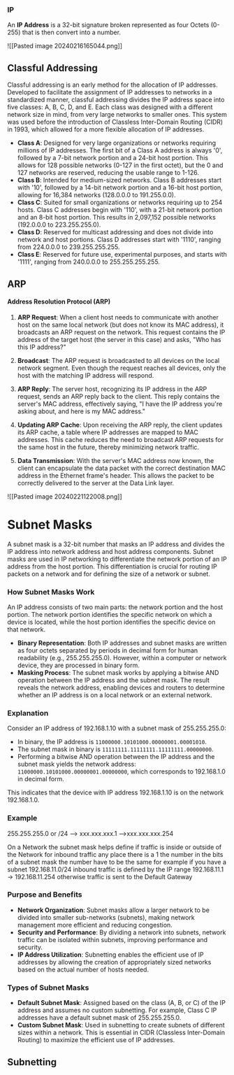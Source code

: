 ### IP

An **IP Address** is a 32-bit signature broken represented as four Octets (0-255) that is then convert into a number.

![[Pasted image 20240216165044.png]]

## Classful Addressing

Classful addressing is an early method for the allocation of IP addresses. Developed to facilitate the assignment of IP addresses to networks in a standardized manner, classful addressing divides the IP address space into five classes: A, B, C, D, and E. Each class was designed with a different network size in mind, from very large networks to smaller ones. This system was used before the introduction of Classless Inter-Domain Routing (CIDR) in 1993, which allowed for a more flexible allocation of IP addresses.

- **Class A**: Designed for very large organizations or networks requiring millions of IP addresses. The first bit of a Class A address is always '0', followed by a 7-bit network portion and a 24-bit host portion. This allows for 128 possible networks (0-127 in the first octet), but the 0 and 127 networks are reserved, reducing the usable range to 1-126.
- **Class B**: Intended for medium-sized networks. Class B addresses start with '10', followed by a 14-bit network portion and a 16-bit host portion, allowing for 16,384 networks (128.0.0.0 to 191.255.0.0).
- **Class C**: Suited for small organizations or networks requiring up to 254 hosts. Class C addresses begin with '110', with a 21-bit network portion and an 8-bit host portion. This results in 2,097,152 possible networks (192.0.0.0 to 223.255.255.0).
- **Class D**: Reserved for multicast addressing and does not divide into network and host portions. Class D addresses start with '1110', ranging from 224.0.0.0 to 239.255.255.255.
- **Class E**: Reserved for future use, experimental purposes, and starts with '1111', ranging from 240.0.0.0 to 255.255.255.255.
## ARP

#### Address Resolution Protocol (ARP)

1. **ARP Request**: When a client host needs to communicate with another host on the same local network (but does not know its MAC address), it broadcasts an ARP request on the network. This request contains the IP address of the target host (the server in this case) and asks, "Who has this IP address?"
    
2. **Broadcast**: The ARP request is broadcasted to all devices on the local network segment. Even though the request reaches all devices, only the host with the matching IP address will respond.
    
3. **ARP Reply**: The server host, recognizing its IP address in the ARP request, sends an ARP reply back to the client. This reply contains the server's MAC address, effectively saying, "I have the IP address you're asking about, and here is my MAC address."
    
4. **Updating ARP Cache**: Upon receiving the ARP reply, the client updates its ARP cache, a table where IP addresses are mapped to MAC addresses. This cache reduces the need to broadcast ARP requests for the same host in the future, thereby minimizing network traffic.
    
5. **Data Transmission**: With the server's MAC address now known, the client can encapsulate the data packet with the correct destination MAC address in the Ethernet frame's header. This allows the packet to be correctly delivered to the server at the Data Link layer.

![[Pasted image 20240221122008.png]]


# Subnet Masks

A subnet mask is a 32-bit number that masks an IP address and divides the IP address into network address and host address components. Subnet masks are used in IP networking to differentiate the network portion of an IP address from the host portion. This differentiation is crucial for routing IP packets on a network and for defining the size of a network or subnet.

### How Subnet Masks Work

An IP address consists of two main parts: the network portion and the host portion. The network portion identifies the specific network on which a device is located, while the host portion identifies the specific device on that network.

- **Binary Representation**: Both IP addresses and subnet masks are written as four octets separated by periods in decimal form for human readability (e.g., 255.255.255.0). However, within a computer or network device, they are processed in binary form.
- **Masking Process**: The subnet mask works by applying a bitwise AND operation between the IP address and the subnet mask. The result reveals the network address, enabling devices and routers to determine whether an IP address is on a local network or an external network.

### Explanation

Consider an IP address of 192.168.1.10 with a subnet mask of 255.255.255.0:

- In binary, the IP address is `11000000.10101000.00000001.00001010`.
- The subnet mask in binary is `11111111.11111111.11111111.00000000`.
- Performing a bitwise AND operation between the IP address and the subnet mask yields the network address: `11000000.10101000.00000001.00000000`, which corresponds to 192.168.1.0 in decimal form.

This indicates that the device with IP address 192.168.1.10 is on the network 192.168.1.0.

### Example

255.255.255.0 or /24 --> xxx.xxx.xxx.1 -->xxx.xxx.xxx.254

On a Network the subnet mask helps define if traffic is inside or outside of the Network for inbound traffic any place there is a 1 the number in the bits of a subnet mask the number have to be the same for example if you have a subnet 192.168.11.0/24 inbound traffic is defined by the IP range 192.168.11.1 -> 192.168.11.254 otherwise traffic is sent to the Default Gateway

### Purpose and Benefits

- **Network Organization**: Subnet masks allow a larger network to be divided into smaller sub-networks (subnets), making network management more efficient and reducing congestion.
- **Security and Performance**: By dividing a network into subnets, network traffic can be isolated within subnets, improving performance and security.
- **IP Address Utilization**: Subnetting enables the efficient use of IP addresses by allowing the creation of appropriately sized networks based on the actual number of hosts needed.

### Types of Subnet Masks

- **Default Subnet Mask**: Assigned based on the class (A, B, or C) of the IP address and assumes no custom subnetting. For example, Class C IP addresses have a default subnet mask of 255.255.255.0.
- **Custom Subnet Mask**: Used in subnetting to create subnets of different sizes within a network. This is essential in CIDR (Classless Inter-Domain Routing) to maximize the efficient use of IP addresses.

## Subnetting